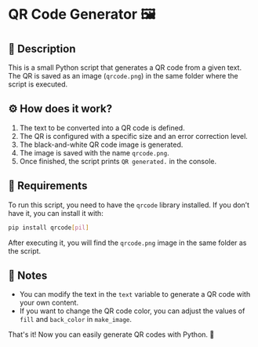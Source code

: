 # QR Code Generator 🖼

## 📌 Description

This is a small Python script that generates a QR code from a given text. The QR is saved as an image (`qrcode.png`) in the same folder where the script is executed.

## ⚙️ How does it work?

1. The text to be converted into a QR code is defined.
2. The QR is configured with a specific size and an error correction level.
3. The black-and-white QR code image is generated.
4. The image is saved with the name `qrcode.png`.
5. Once finished, the script prints `QR generated.` in the console.

## 🚀 Requirements

To run this script, you need to have the `qrcode` library installed. If you don’t have it, you can install it with:

```bash
pip install qrcode[pil]
```

After executing it, you will find the `qrcode.png` image in the same folder as the script.

## 🎯 Notes

- You can modify the text in the `text` variable to generate a QR code with your own content.
- If you want to change the QR code color, you can adjust the values of `fill` and `back_color` in `make_image`.

That's it! Now you can easily generate QR codes with Python. 🚀
